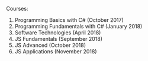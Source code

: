 Courses: 
1. Programming Basics with C# (October 2017)
2. Programming Fundamentals with C# (January 2018)
3. Software Technologies (April 2018)
4. JS Fundamentals (September 2018)
5. JS Advanced (October 2018)
6. JS Applications (November 2018)
